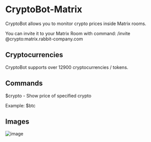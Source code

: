 # CryptoBot-Matrix
CryptoBot allows you to monitor crypto prices inside Matrix rooms.

You can invite it to your Matrix Room with command: /invite @crypto:matrix.rabbit-company.com

## Cryptocurrencies
CryptoBot supports over 12900 cryptocurrencies / tokens.

## Commands
$crypto - Show price of specified crypto

Example: $btc

## Images

![image](https://user-images.githubusercontent.com/44822563/191483105-3f1addd9-7b9f-45a9-9311-82f9d52c4957.png)
